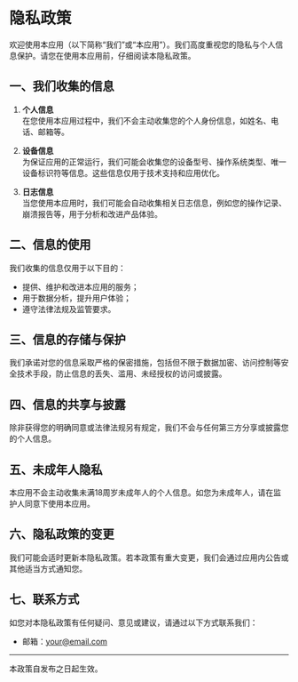 # 隐私政策

欢迎使用本应用（以下简称“我们”或“本应用”）。我们高度重视您的隐私与个人信息保护。请您在使用本应用前，仔细阅读本隐私政策。

## 一、我们收集的信息

1. **个人信息**  
   在您使用本应用过程中，我们不会主动收集您的个人身份信息，如姓名、电话、邮箱等。

2. **设备信息**  
   为保证应用的正常运行，我们可能会收集您的设备型号、操作系统类型、唯一设备标识符等信息。这些信息仅用于技术支持和应用优化。

3. **日志信息**  
   当您使用本应用时，我们可能会自动收集相关日志信息，例如您的操作记录、崩溃报告等，用于分析和改进产品体验。

## 二、信息的使用

我们收集的信息仅用于以下目的：

- 提供、维护和改进本应用的服务；
- 用于数据分析，提升用户体验；
- 遵守法律法规及监管要求。

## 三、信息的存储与保护

我们承诺对您的信息采取严格的保密措施，包括但不限于数据加密、访问控制等安全技术手段，防止信息的丢失、滥用、未经授权的访问或披露。

## 四、信息的共享与披露

除非获得您的明确同意或法律法规另有规定，我们不会与任何第三方分享或披露您的个人信息。

## 五、未成年人隐私

本应用不会主动收集未满18周岁未成年人的个人信息。如您为未成年人，请在监护人同意下使用本应用。

## 六、隐私政策的变更

我们可能会适时更新本隐私政策。若本政策有重大变更，我们会通过应用内公告或其他适当方式通知您。

## 七、联系方式

如您对本隐私政策有任何疑问、意见或建议，请通过以下方式联系我们：

- 邮箱：your@email.com

---

本政策自发布之日起生效。
